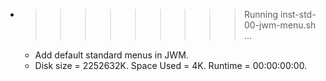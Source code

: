 * >>>>>>>>> Running inst-std-00-jwm-menu.sh ...
  * Add default standard menus in JWM.
  * Disk size = 2252632K. Space Used = 4K. Runtime = 00:00:00:00.
